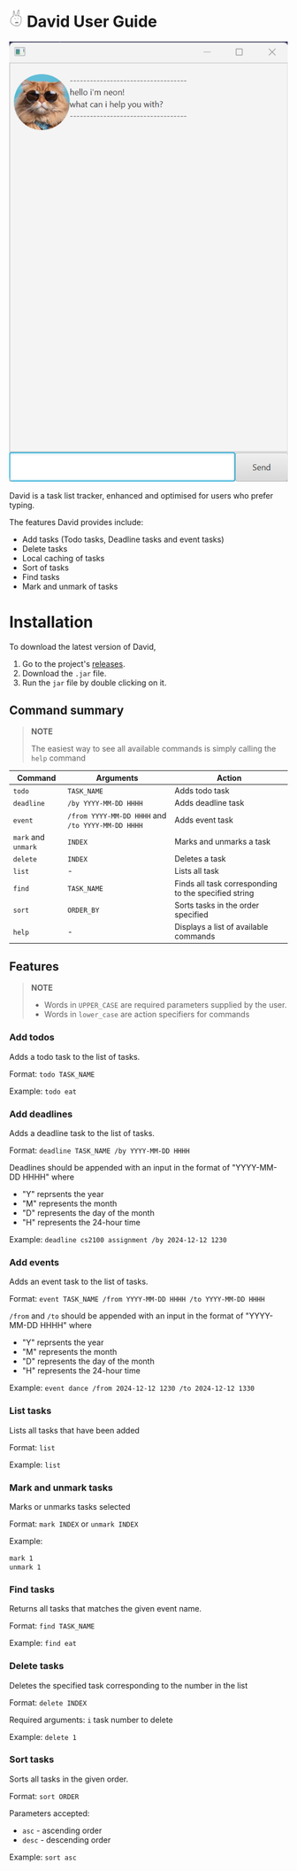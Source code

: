 # <img src="DavidLogo.png" alt="David Logo" width="25"/> David User Guide

![Screenshot of David chatbot](/Ui.png)


David is a task list tracker, enhanced and optimised for users who prefer
typing. 

The features David provides include:
-  Add tasks (Todo tasks, Deadline tasks and event tasks)
-  Delete tasks
-  Local caching of tasks 
-  Sort of tasks
-  Find tasks
-  Mark and unmark of tasks

# Installation
To download the latest version of David,
1. Go to the project's [releases](https://github.com/Incogdino/ip/releases/tag/v0.2).
2. Download the `.jar` file.
3. Run the `jar` file by double clicking on it.


## Command summary
> **NOTE**
> 
> The easiest way to see all available commands is simply calling the `help` command

| Command  | Arguments                                         | Action             |
| ----------- |---------------------------------------------------|--------------------|
| `todo`       | `TASK_NAME`                                       | Adds todo task     |
| `deadline`       | `/by YYYY-MM-DD HHHH`                             | Adds deadline task |
| `event`       | `/from YYYY-MM-DD HHHH` and  `/to YYYY-MM-DD HHHH` | Adds event task    |
| `mark` and `unmark`       | `INDEX`                                           | Marks and unmarks a task |
| `delete`       | `INDEX`                                           | Deletes a task |
| `list`       | -                                                 | Lists all task |
| `find`       | `TASK_NAME`                             | Finds all task corresponding to the specified string |
| `sort`       | `ORDER_BY`                             | Sorts tasks in the order specified |
| `help`       | -                              | Displays a list of available commands |

## Features
> **NOTE**
> - Words in `UPPER_CASE` are required parameters supplied by the user.
> - Words in `lower_case` are action specifiers for commands


### Add todos
Adds a todo task to the list of tasks.

Format: `todo TASK_NAME`

Example: `todo eat`


### Add deadlines
Adds a deadline task to the list of tasks.

Format: `deadline TASK_NAME /by YYYY-MM-DD HHHH`

Deadlines should be appended with an input in the format of "YYYY-MM-DD HHHH"
where 
- "Y" reprsents the year 
- "M" represents the month 
- "D" represents the day of the month
- "H" represents the 24-hour time

Example: `deadline cs2100 assignment /by 2024-12-12 1230`

### Add events
Adds an event task to the list of tasks.

Format: `event TASK_NAME /from YYYY-MM-DD HHHH /to YYYY-MM-DD HHHH`

`/from` and `/to` should be appended with an input in the format of "YYYY-MM-DD HHHH"
where
- "Y" reprsents the year
- "M" represents the month
- "D" represents the day of the month
- "H" represents the 24-hour time

Example: `event dance /from 2024-12-12 1230 /to 2024-12-12 1330`

### List tasks
Lists all tasks that have been added

Format: `list`

Example: `list`

### Mark and unmark tasks
Marks or unmarks tasks selected

Format: `mark INDEX` or `unmark INDEX`


Example:
```
mark 1
unmark 1
```

### Find tasks
Returns all tasks that matches the given event name.

Format: `find TASK_NAME`

Example: `find eat`

### Delete tasks
Deletes the specified task corresponding to the number in the list

Format: `delete INDEX`

Required arguments: `i` task number to delete

Example: `delete 1`

### Sort tasks
Sorts all tasks in the given order.

Format: `sort ORDER`

Parameters accepted:
- `asc` - ascending order
- `desc` - descending order

Example: `sort asc`